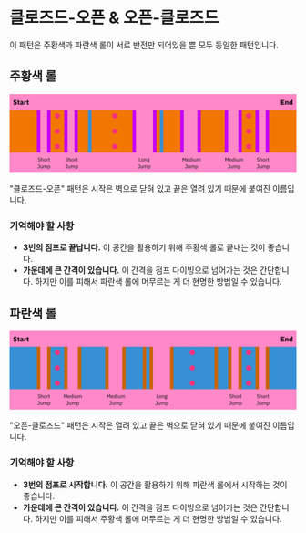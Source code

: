 # 클로즈드-오픈 & 오픈-클로즈드

이 패턴은 주황색과 파란색 롤이 서로 반전만 되어있을 뿐 모두 동일한 패턴입니다.

## 주황색 롤

![Closed-Open Orange](../images/rolls/closed-open-orange-annotated.jpg)

"클로즈드-오픈" 패턴은 시작은 벽으로 닫혀 있고 끝은 열려 있기 때문에 붙여진 이름입니다.

### 기억해야 할 사항

* **3번의 점프로 끝납니다.** 이 공간을 활용하기 위해 주황색 롤로 끝내는 것이 좋습니다.
* **가운데에 큰 간격이 있습니다.** 이 간격을 점프 다이빙으로 넘어가는 것은 간단합니다. 하지만 이를 피해서 파란색 롤에 머무르는 게 더 현명한 방법일 수 있습니다.

## 파란색 롤

![Open-Closed Blue](../images/rolls/open-closed-blue-annotated.jpg)

"오픈-클로즈드" 패턴은 시작은 열려 있고 끝은 벽으로 닫혀 있기 때문에 붙여진 이름입니다.

### 기억해야 할 사항

* **3번의 점프로 시작합니다.** 이 공간을 활용하기 위해 파란색 롤에서 시작하는 것이 좋습니다.
* **가운데에 큰 간격이 있습니다.** 이 간격을 점프 다이빙으로 넘어가는 것은 간단합니다. 하지만 이를 피해서 주황색 롤에 머무르는 게 더 현명한 방법일 수 있습니다.
